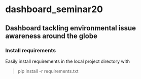 # dashboard_seminar20
## Dashboard tackling environmental issue awareness around the globe

### Install requirements
Easily install requirements in the local project directory with
> pip install -r requirements.txt
